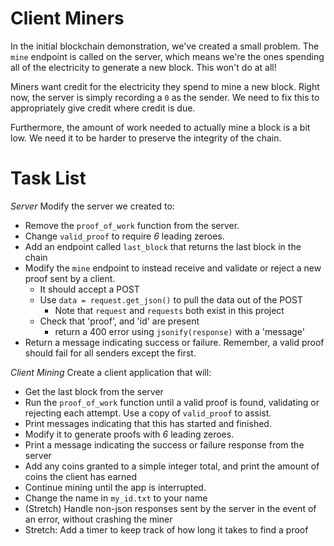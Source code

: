 # Client Miners

In the initial blockchain demonstration, we've created a small problem. The `mine` endpoint is called on the server, which means we're the ones spending all of the electricity to generate a new block. This won't do at all!

Miners want credit for the electricity they spend to mine a new block. Right now, the server is simply recording a `0` as the sender. We need to fix this to appropriately give credit where credit is due.

Furthermore, the amount of work needed to actually mine a block is a bit low. We need it to be harder to preserve the integrity of the chain.

# Task List

_Server_
Modify the server we created to:

-   Remove the `proof_of_work` function from the server.
-   Change `valid_proof` to require _6_ leading zeroes.
-   Add an endpoint called `last_block` that returns the last block in the chain
-   Modify the `mine` endpoint to instead receive and validate or reject a new proof sent by a client.
    -   It should accept a POST
    -   Use `data = request.get_json()` to pull the data out of the POST
        -   Note that `request` and `requests` both exist in this project
    -   Check that 'proof', and 'id' are present
        -   return a 400 error using `jsonify(response)` with a 'message'
-   Return a message indicating success or failure. Remember, a valid proof should fail for all senders except the first.

_Client Mining_
Create a client application that will:

-   Get the last block from the server
-   Run the `proof_of_work` function until a valid proof is found, validating or rejecting each attempt. Use a copy of `valid_proof` to assist.
-   Print messages indicating that this has started and finished.
-   Modify it to generate proofs with _6_ leading zeroes.
-   Print a message indicating the success or failure response from the server
-   Add any coins granted to a simple integer total, and print the amount of coins the client has earned
-   Continue mining until the app is interrupted.
-   Change the name in `my_id.txt` to your name
-   (Stretch) Handle non-json responses sent by the server in the event of an error, without crashing the miner
-   Stretch: Add a timer to keep track of how long it takes to find a proof
